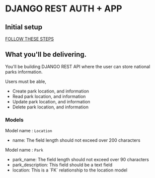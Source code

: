 
# DJANGO REST AUTH + APP

## Initial setup
[FOLLOW THESE STEPS](https://git.generalassemb.ly/SEIR-224/DJANGO-SETUP/blob/master/README.md)

## What you'll be delivering. 
You'll be building DJANGO REST API where the user can store national parks information.  

Users must be able,
 - Create park location, and information
 - Read park location, and information
 - Update park location, and information
 - Delete park location, and information

### Models

Model name : `Location`
<ul>
 <li>name: The field length should not exceed over 200 characters</li>
</ul>

Model name : `Park`
<ul>
 <li>park_name: The field length should not exceed over 90 characters</li>
 <li>park_description: This field should be a text field</li>
 <li>location: This is a `FK` relationship to the location model</li>
</ul>

